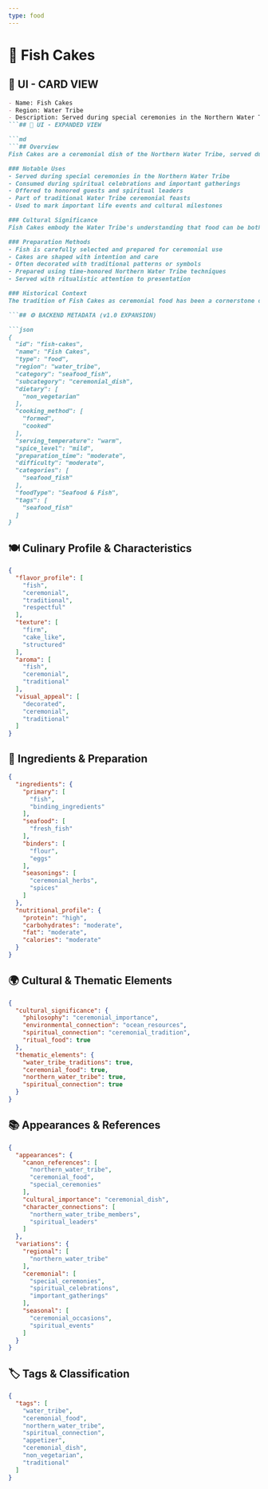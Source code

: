 ```yaml
---
type: food
---
```


# 🍘 Fish Cakes

## 🎴 UI - CARD VIEW

```md
- Name: Fish Cakes
- Region: Water Tribe
- Description: Served during special ceremonies in the Northern Water Tribe, representing their ceremonial food traditions and their respect for important occasions.
```## 📖 UI - EXPANDED VIEW

```md
```## Overview
Fish Cakes are a ceremonial dish of the Northern Water Tribe, served during special occasions and important ceremonies. These carefully prepared cakes represent the tribe's deep respect for tradition and their understanding that food can be a powerful medium for honoring significant moments and spiritual connections. The dish embodies the Water Tribe's philosophy that the most meaningful meals are those that are prepared with intention and served to mark important cultural and spiritual events.

### Notable Uses
- Served during special ceremonies in the Northern Water Tribe
- Consumed during spiritual celebrations and important gatherings
- Offered to honored guests and spiritual leaders
- Part of traditional Water Tribe ceremonial feasts
- Used to mark important life events and cultural milestones

### Cultural Significance
Fish Cakes embody the Water Tribe's understanding that food can be both nourishment and spiritual offering. The ceremonial nature of this dish reflects their belief that important occasions deserve special food prepared with care and respect. The cakes represent their commitment to maintaining traditions and their understanding that ceremonial foods help create the sacred atmosphere necessary for important cultural and spiritual events.

### Preparation Methods
- Fish is carefully selected and prepared for ceremonial use
- Cakes are shaped with intention and care
- Often decorated with traditional patterns or symbols
- Prepared using time-honored Northern Water Tribe techniques
- Served with ritualistic attention to presentation

### Historical Context
The tradition of Fish Cakes as ceremonial food has been a cornerstone of Northern Water Tribe culture for generations, developed as a way to honor important occasions and spiritual connections. This dish represents the tribe's understanding that food preparation can be a form of spiritual practice and that ceremonial meals help strengthen community bonds and cultural identity. The tradition continues to be a vital part of Northern Water Tribe ceremonial life.

```## ⚙️ BACKEND METADATA (v1.0 EXPANSION)

```json
{
  "id": "fish-cakes",
  "name": "Fish Cakes",
  "type": "food",
  "region": "water_tribe",
  "category": "seafood_fish",
  "subcategory": "ceremonial_dish",
  "dietary": [
    "non_vegetarian"
  ],
  "cooking_method": [
    "formed",
    "cooked"
  ],
  "serving_temperature": "warm",
  "spice_level": "mild",
  "preparation_time": "moderate",
  "difficulty": "moderate",
  "categories": [
    "seafood_fish"
  ],
  "foodType": "Seafood & Fish",
  "tags": [
    "seafood_fish"
  ]
}
```

## 🍽️ Culinary Profile & Characteristics

```json
{
  "flavor_profile": [
    "fish",
    "ceremonial",
    "traditional",
    "respectful"
  ],
  "texture": [
    "firm",
    "cake_like",
    "structured"
  ],
  "aroma": [
    "fish",
    "ceremonial",
    "traditional"
  ],
  "visual_appeal": [
    "decorated",
    "ceremonial",
    "traditional"
  ]
}
```

## 🥘 Ingredients & Preparation

```json
{
  "ingredients": {
    "primary": [
      "fish",
      "binding_ingredients"
    ],
    "seafood": [
      "fresh_fish"
    ],
    "binders": [
      "flour",
      "eggs"
    ],
    "seasonings": [
      "ceremonial_herbs",
      "spices"
    ]
  },
  "nutritional_profile": {
    "protein": "high",
    "carbohydrates": "moderate",
    "fat": "moderate",
    "calories": "moderate"
  }
}
```

## 🌍 Cultural & Thematic Elements

```json
{
  "cultural_significance": {
    "philosophy": "ceremonial_importance",
    "environmental_connection": "ocean_resources",
    "spiritual_connection": "ceremonial_tradition",
    "ritual_food": true
  },
  "thematic_elements": {
    "water_tribe_traditions": true,
    "ceremonial_food": true,
    "northern_water_tribe": true,
    "spiritual_connection": true
  }
}
```

## 📚 Appearances & References

```json
{
  "appearances": {
    "canon_references": [
      "northern_water_tribe",
      "ceremonial_food",
      "special_ceremonies"
    ],
    "cultural_importance": "ceremonial_dish",
    "character_connections": [
      "northern_water_tribe_members",
      "spiritual_leaders"
    ]
  },
  "variations": {
    "regional": [
      "northern_water_tribe"
    ],
    "ceremonial": [
      "special_ceremonies",
      "spiritual_celebrations",
      "important_gatherings"
    ],
    "seasonal": [
      "ceremonial_occasions",
      "spiritual_events"
    ]
  }
}
```

## 🏷️ Tags & Classification

```json
{
  "tags": [
    "water_tribe",
    "ceremonial_food",
    "northern_water_tribe",
    "spiritual_connection",
    "appetizer",
    "ceremonial_dish",
    "non_vegetarian",
    "traditional"
  ]
}
```
